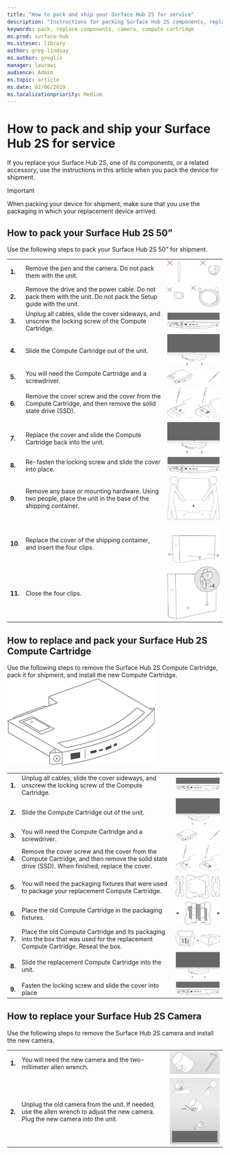 ```yaml
---
title: "How to pack and ship your Surface Hub 2S for service"
description: "Instructions for packing Surface Hub 2S components, replacing the Compute cartridge, and replacing the camera"
keywords: pack, replace components, camera, compute cartridge
ms.prod: surface-hub
ms.sitesec: library
author: greg-lindsay
ms.author: greglin
manager: laurawi
audience: Admin
ms.topic: article
ms.date: 02/06/2019
ms.localizationpriority: Medium
---
```


# How to pack and ship your Surface Hub 2S for service

If you replace your Surface Hub 2S, one of its components, or a related accessory, use the instructions in this article when you pack the device for shipment. 

>[!IMPORTANT]  
>When packing your device for shipment, make sure that you use the packaging in which your replacement device arrived.  

## How to pack your Surface Hub 2S 50”

Use the following steps to pack your Surface Hub 2S 50" for shipment.


|   |                                                                                                                                                 |       |
| - | ----------------------------------------------------------------------------------------------------------------------------------------------- | ----- |
| **1.**  | Remove the pen and the camera. Do not pack them with the unit.                                                   | ![Remove the pen and the camera. Do not pack them with the unit.](images/surface-hub-2s-repack-2.png) |
| **2.**  | Remove the drive and the power cable. Do not pack them with the unit. Do not pack the Setup guide with the unit. | ![Remove the drive and the power cable. Do not pack them with the unit.](images/surface-hub-2s-repack-3.png) |
| **3.**  | Unplug all cables, slide the cover sideways, and unscrew the locking screw of the Compute Cartridge.             | ![Unplug all cables, slide the cover sideways, and unscrew the locking screw of the Compute Cartridge.](images/surface-hub-2s-repack-5.png) |
| **4.**  | Slide the Compute Cartridge out of the unit.                                                                     | ![Slide the Compute Cartridge out of the unit.](images/surface-hub-2s-repack-6.png) |
| **5.**  | You will need the Compute Cartridge and a screwdriver.                                                           | ![You will need the Compute Cartridge and a screwdriver.](images/surface-hub-2s-repack-7.png)|
| **6.**  | Remove the cover screw and the cover from the Compute Cartridge, and then remove the solid state drive (SSD).    | ![Remove the cover screw and the cover from the Compute Cartridge, and then remove the solid state drive (SSD).](images/surface-hub-2s-repack-8.png)|
| **7.** | Replace the cover and slide the Compute Cartridge back into the unit.                                            | ![Replace the cover and slide the Compute Cartridge back into the unit.](images/surface-hub-2s-repack-9.png)|
| **8.**  | Re-fasten the locking screw and slide the cover into place.                                                      | ![Re-fasten the locking screw and slide the cover into place.](images/surface-hub-2s-repack-10.png)|
| **9.**  | Remove any base or mounting hardware. Using two people, place the unit in the base of the shipping container.    | ![Remove any base or mounting hardware. Using two people, place the unit in the base of the shipping container.](images/surface-hub-2s-repack-11.png)|
| **10.** | Replace the cover of the shipping container, and insert the four clips.                                          | ![Replace the cover of the shipping container, and insert the four clips.](images/surface-hub-2s-repack-12.png)|
| **11.** | Close the four clips.                                                                                            | ![Close the four clips.](images/surface-hub-2s-repack-13.png)|


## How to replace and pack your Surface Hub 2S Compute Cartridge

Use the following steps to remove the Surface Hub 2S Compute Cartridge, pack it for shipment, and install the new Compute Cartridge.<br>
    ![Image of the compute cartridge.](images/surface-hub-2s-replace-cartridge-1.png)

|   |                                                                                                                                                 |       |
| - | ----------------------------------------------------------------------------------------------------------------------------------------------- | ----- |
| **1.** | Unplug all cables, slide the cover sideways, and unscrew the locking screw of the Compute Cartridge.                                            | ![Unplug all cables, slide the cover sideways, and unscrew the locking screw of the Compute Cartridge.](images/surface-hub-2s-replace-cartridge-2.png) |
| **2.**  | Slide the Compute Cartridge out of the unit.                                                                                                    | ![Slide the Compute Cartridge out of the unit.](images/surface-hub-2s-replace-cartridge-3.png) |
| **3.**  | You will need the Compute Cartridge and a screwdriver.                                                                                          | ![You will need the Compute Cartridge and a screwdriver.](images/surface-hub-2s-replace-cartridge-4.png) |
| **4.**  | Remove the cover screw and the cover from the Compute Cartridge, and then remove the solid state drive (SSD). When finished, replace the cover. | ![Remove the cover screw and the cover from the Compute Cartridge, and then remove the solid state drive (SSD). When finished, replace the cover.](images/surface-hub-2s-repack-8.png) |
| **5.**| You will need the packaging fixtures that were used to package your replacement Compute Cartridge.                                              | ![You will need the packaging fixtures that were used to package your replacement Compute Cartridge.](images/surface-hub-2s-replace-cartridge-6.png) |
| **6.**| Place the old Compute Cartridge in the packaging fixtures.                                                                                      | ![Place the old Compute Cartridge in the packaging fixtures.](images/surface-hub-2s-replace-cartridge-7.png) |
| **7.** | Place the old Compute Cartridge and its packaging into the box that was used for the replacement Compute Cartridge. Reseal the box.             | ![Place the old Compute Cartridge and its packaging into the box that was used for the replacement Compute Cartridge. Reseal the box.](images/surface-hub-2s-replace-cartridge-8.png)|
| **8.**| Slide the replacement Compute Cartridge into the unit.                                                                                          | ![Slide the replacement Compute Cartridge into the unit.](images/surface-hub-2s-replace-cartridge-9.png) |
| **9.**| Fasten the locking screw and slide the cover into place                                                                                         | ![Fasten the locking screw and slide the cover into place.](images/surface-hub-2s-replace-cartridge-10.png) |

## How to replace your Surface Hub 2S Camera

Use the following steps to remove the Surface Hub 2S camera and install the new camera.


|   |                                                                                                                                                 |       |
| - | ----------------------------------------------------------------------------------------------------------------------------------------------- | ----- |
| **1.** | You will need the new camera and the two-millimeter allen wrench.                                             |![You will need the new camera and the two-millimeter allen wrench](images/surface-hub-2s-replace-camera-1.png)  |
| **2.**  |  Unplug the old camera from the unit. If needed, use the allen wrench to adjust the new camera. Plug the new camera into the unit. | ![Unplug the old camera from the unit. If needed, use the allen wrench to adjust the new camera. Plug the new camera into the unit.](images/surface-hub-2s-replace-camera-2.png) |
